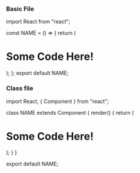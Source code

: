 ### Basic File

import React from "react";

const NAME = () => {
return (

<div>
<h1>Some Code Here!</h1>
</div>
);
};
export default NAME;

### Class file

import React, { Component } from "react";

class NAME extends Component {
render() {
return (

<div>
<h1>Some Code Here!</h1>
</div>
);
}
}

export default NAME;
